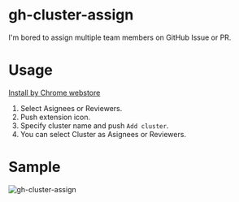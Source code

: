 # gh-cluster-assign

I'm bored to assign multiple team members on GitHub Issue or PR.

# Usage
[Install by Chrome webstore](https://chrome.google.com/webstore/detail/icehdlbodfkkinmnkfjclfhmleokogki/publish-accepted?authuser=0&hl=ja)

1. Select Asignees or Reviewers.
2. Push extension icon.
3. Specify cluster name and push `Add cluster`.
4. You can select Cluster as Asignees or Reviewers.

# Sample

![gh-cluster-assign](https://user-images.githubusercontent.com/10000393/41362151-9a18020e-6f6b-11e8-90a6-1fa20a7ebcdd.gif)
